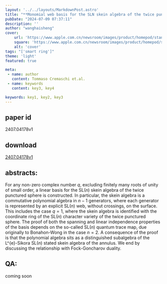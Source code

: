 ```yaml
---
layout: '../../layouts/MarkdownPost.astro'
title: "**Monomial web basis for the SLN skein algebra of the twice punctured sphere**"
pubDate: "2024-07-09 07:37:11"
description: ''
author: "wanghaisheng"
cover:
    url: 'https://www.apple.com.cn/newsroom/images/product/homepod/standard/Apple-HomePod-hero-230118_big.jpg.large_2x.jpg'
    square: 'https://www.apple.com.cn/newsroom/images/product/homepod/standard/Apple-HomePod-hero-230118_big.jpg.large_2x.jpg'
    alt: 'cover'
tags: "['smart ring']"
theme: 'light'
featured: true

meta:
 - name: author
   content: Tommaso Cremaschi et.al.
 - name: keywords
   content: key3, key4

keywords: key1, key2, key3
---
```


## paper id
2407.04178v1
## download
[2407.04178v1](http://arxiv.org/abs/2407.04178v1)
## abstracts:
For any non-zero complex number $q$, excluding finitely many roots of unity of small order, a linear basis for the $\mathrm{SL}(n)$ skein algebra of the twice punctured sphere is constructed. In particular, the skein algebra is a commutative polynomial algebra in $n-1$ generators, where each generator is represented by an explicit $\mathrm{SL}(n)$ web, without crossings, on the surface. This includes the case $q=1$, where the skein algebra is identified with the coordinate ring of the $\mathrm{SL}(n)$ character variety of the twice punctured sphere. The proof of both the spanning and linear independence properties of the basis depends on the so-called $\mathrm{SL}(n)$ quantum trace map, due originally to Bonahon-Wong in the case $n=2$. A consequence of the proof is that the polynomial algebra sits as a distinguished subalgebra of the L\^{e}-Sikora $\mathrm{SL}(n)$ stated skein algebra of the annulus. We end by discussing the relationship with Fock-Goncharov duality.
## QA:
coming soon
